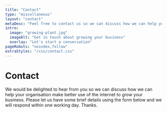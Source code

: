 ```yaml
---
title: "Contact"
type: "miscellaneous"
layout: "contact"
metaDesc: "Feel free to contact us so we can discuss how we can help your business make better use of the internet to grow your business."
intro:
  image: "growing-plant.jpg"
  imageAlt: "Get in touch about growing your business"
  overlay: "Let's start a conversation"
pageRobots: "noindex,follow"
extraStyles: "/css/contact.css"
---
```


# Contact

We would be delighted to hear from you so we can discuss how we can help your organisation make better use of the internet to grow your business. Please let us have some brief details using the form below and we will respond within one working day. Thanks.
